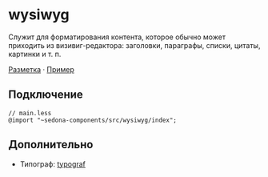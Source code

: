 # wysiwyg

Служит для форматирования контента, которое обычно может приходить из визивиг-редактора: заголовки, параграфы, списки, цитаты, картинки и т. п.

[Разметка](https://github.com/getsedona/sedona-components/blob/master/src/wysiwyg/examples.html) · [Пример](https://getsedona.github.io/sedona-components/wysiwyg.html)

## Подключение

```less
// main.less
@import "~sedona-components/src/wysiwyg/index";
```

## Дополнительно

* Типограф: [typograf](https://github.com/typograf/typograf)
